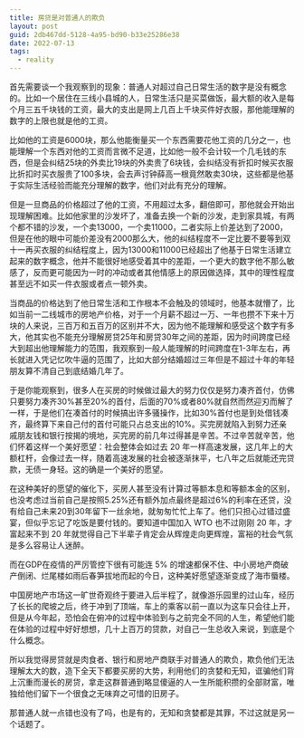 ```yaml
---
title: 房贷是对普通人的欺负
layout: post
guid: 2db467dd-5128-4a95-bd90-b33e25286e38
date: 2022-07-13
tags:
  - reality
---
```


首先需要谈一个我观察到的现象：普通人对超过自己日常生活的数字是没有概念的。比如一个居住在三线小县城的人，日常生活只是买菜做饭，最大额的收入是每个月三五千块钱的工资，最大的支出是网上几百上千块买件好衣服，那他能理解的数字的上限也就是他的工资。

比如他的工资是6000块，那么他能衡量买一个东西需要花他工资的几分之一，也能理解一个东西对他的工资而言微不足道，比如他一般不会计较一个几毛钱的东西，但是会纠结25块的外卖比19块的外卖贵了6块钱，会纠结没有折扣时候买衣服比折扣时买衣服贵了100多块，会去声讨钟薛高一根竟然敢卖30块，这些都是他基于实际生活经验而能充分理解的数字，他们对此有充分的理解。

但是一旦商品的价格超过了他的工资，不用超过太多，翻倍即可，那他就会开始出现理解困难。比如他家里的沙发坏了，准备去换一个新的沙发，走到家具城，有两个都不错的沙发，一个卖13000，一个卖11000，二者实际上价差达到了2000，但是在他的眼中可能价差没有2000那么大，他的纠结程度不一定比要不要等到双十一再买衣服的纠结程度上，因为13000和11000已经超出了他基于日常生活建立起来的数字概念，他并不能很好地感受着其中的差距，一个更大的数字他不那么敏感了，反而更可能因为一时的冲动或者其他情感上的原因做选择，其中的理性程度甚至远不如买一件衣服或者点一顿外卖。

当商品的价格达到了他日常生活和工作根本不会触及的领域时，他基本就懵了，比如当前一二线城市的房地产价格，对于一个月薪不超过一万、一年也攒不下来十万块的人来说，三百万和五百万的区别并不大，因为他不能理解和感受这个数字有多大，他其实也不能充分理解房贷25年和房贷30年之间的差距，因为时间跨度已经大到超出他理解能力的范围，我观察到一般人能理解的时间跨度在1-3年左右，再长就进入凭记忆吹牛逼的范围了，比如大部分结婚超过三年但是不超过十年的年轻朋友算不清自己到底结婚几年了。

于是你能观察到，很多人在买房的时候做过最大的努力仅仅是努力凑齐首付，仿佛只要努力凑齐30%甚至20%的首付，后面的70%或者80%就自然而然迎刃而解了一样，于是他们在凑首付的时候搞出许多骚操作，比如30%首付也是到处借钱凑齐，最终算下来自己付的首付可能只占总支出的10%。买完房就陷入到努力还亲戚朋友钱和银行按揭的境地，买完房的前几年过得甚是辛苦。不过辛苦就辛苦，他们怀着这样一个美好愿望：社会整体会如过去 20 年一样高速发展，这几年上的大额杠杆，会像过去一样，随着高速发展的社会被逐渐抹平，七八年之后就能还完贷款，无债一身轻。这的确是一个美好的愿望。

在这种美好的愿望的催化下，买房人甚至没有计算过等额本息和等额本金的区别，也没考虑过当前自己是按照5.25%还有额外加点最终是超过6%的利率在还贷，没有给自己未来20到30年留下一丝余地，就匆匆忙忙上车了。他们只担心过错过盛宴，但似乎忘记了吃饭是要付钱的。要知道中国加入 WTO 也不过刚刚 20 年，才富起来不到 20 年就觉得自己下半辈子肯定会从辉煌走向更辉煌，富裕的社会气氛是多么容易让人迷醉。

而在GDP在疫情的严厉管控下很有可能连 5% 的增速都保不住、中小房地产商破产倒闭、烂尾楼如雨后春笋拔地而起的今日，这种美好愿望逐渐变成了海市蜃楼。

中国房地产市场这一旷世奇观终于要进入后半程了，就像游乐园里的过山车，经历了长长的爬坡之后，终于冲到了顶端，车上的乘客以前一直以为这车只会往上开，但是从今年起，恐怕会在俯冲的过程中体验到与之前完全不同的人生，希望他们能在体验的过程中好好想想，几十上百万的贷款，对自己一生总收入来说，到底是个什么概念。

所以我觉得房贷就是肉食者、银行和房地产商联手对普通人的欺负，欺负他们无法理解太大的数，造下全天下都要买房的大势，利用他们的贪婪和无知，诓骗他们背上沉重而漫长的房贷，拿走这群普通到略显傻逼的人一生所能积攒的全部财富，唯独给他们留下一个很食之无味弃之可惜的旧房子。

那普通人就一点错也没有了吗，也是有的，无知和贪婪都是其罪，不过这就是另一个话题了。